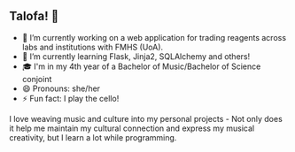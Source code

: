## Talofa! 👋

- 🔭 I’m currently working on a web application for trading reagents across labs and institutions with FMHS (UoA).
- 🌱 I’m currently learning Flask, Jinja2, SQLAlchemy and others!
- 🎓 I'm in my 4th year of a Bachelor of Music/Bachelor of Science conjoint
- 😄 Pronouns: she/her
- ⚡ Fun fact: I play the cello!

I love weaving music and culture into my personal projects - Not only does it help me maintain my cultural connection and express my musical creativity, but I learn a lot while programming.  
